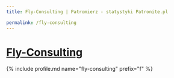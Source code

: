 ```yaml
---
title: Fly-Consulting | Patromierz - statystyki Patronite.pl

permalink: /fly-consulting
---
```


# [Fly-Consulting](https://patronite.pl/fly-consulting)

{% include profile.md name="fly-consulting" prefix="f" %}
